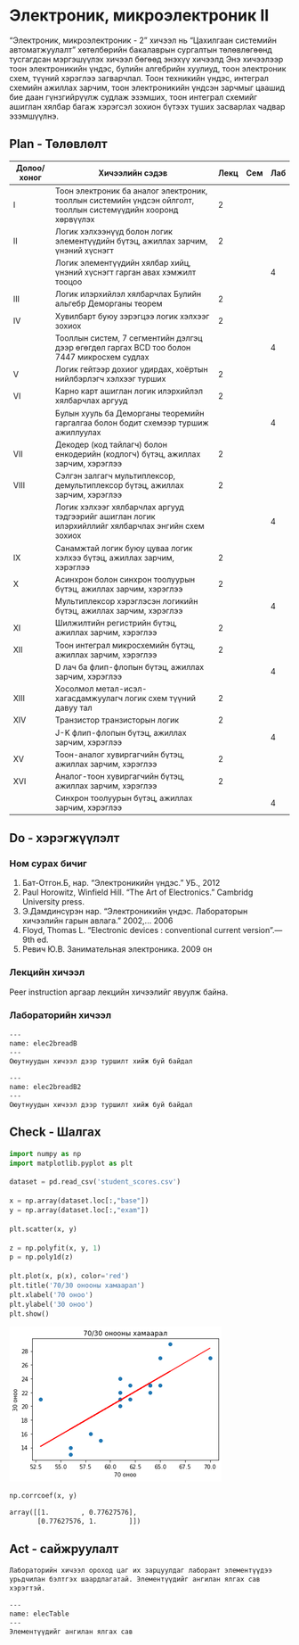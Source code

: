 # Электроник, микроэлектроник II

“Электроник, микроэлектроник - 2” хичээл нь “Цахилгаан системийн автоматжуулалт” хөтөлбөрийн бакалаврын сургалтын төлөвлөгөөнд тусгагдсан мэргэшүүлэх хичээл бөгөөд энэхүү хичээлд Энэ хичээлээр тоон электроникийн үндэс, булийн алгебрийн хуулиуд, тоон электроник схем, түүний хэрэглээ загварчлал. Тоон техникийн үндэс, интеграл схемийн ажиллах зарчим, тоон электроникийн үндсэн зарчмыг цаашид бие даан гүнзгийрүүлж судлаж эзэмших, тоон интеграл схемийг ашиглан хялбар багаж хэрэгсэл зохион бүтээх туших засварлах чадвар эзэмшүүлнэ. 

## Plan - Төлөвлөлт
| Долоо/ хоног | Хичээлийн сэдэв                                                                                                | Лекц | Сем  | Лаб |
|--------------|----------------------------------------------------------------------------------------------------------------|------|------|-----|
| I            | Тоон электроник ба аналог электроник, тооллын системийн үндсэн ойлголт, тооллын системүүдийн хооронд хөрвүүлэх | 2    |      |     |
| II           | Логик хэлхээнүүд болон логик элементүүдийн бүтэц, ажиллах зарчим, үнэний хүснэгт                               | 2    |      |     |
|              | Логик элементүүдийн хялбар хийц, үнэний хүснэгт гарган авах хэмжилт тооцоо                                     |      |      | 4   |
| III          | Логик илэрхийлэл хялбарчлах Булийн альгебр Деморганы теорем                                                    | 2    |      |     |
| IV           | Хувилбарт буюу зэрэгцээ логик хэлхээг зохиох                                                                   | 2    |      |     |
|              | Тооллын систем, 7 сегментийн дэлгэц дээр өгөгдөл гаргах BCD тоо болон 7447 микросхем судлах                    |      |      | 4   |
| V            | Логик гейтээр дохиог удирдах, хоёртын нийлбэрлэгч хэлхээг турших                                               | 2    |      |     |
| VI           | Карно карт ашиглан логик илэрхийлэл хялбарчлах аргууд                                                          | 2    |      |     |
|              | Булын хууль ба Деморганы теоремийн гаргалгаа болон бодит схемээр туршиж ажиллуулах                             |      |      | 4   |
| VII          | Декодер (код тайлагч) болон енкодерийн (кодлогч) бүтэц, ажиллах зарчим, хэрэглээ                               | 2    |      |     |
| VIII         | Сэлгэн залгагч мультиплексор, демультиплексор бүтэц, ажиллах зарчим, хэрэглээ                                  | 2    |      |     |
|              | Логик хэлхээг хялбарчлах аргууд тэдгээрийг ашиглан логик илэрхийллийг хялбарчлах энгийн схем зохиох            |      |      | 4   |
| IX           | Санамжтай логик буюу цуваа логик хэлхээ бүтэц, ажиллах зарчим, хэрэглээ                                        | 2    |      |     |
| X            | Асинхрон болон синхрон тоолуурын бүтэц, ажиллах зарчим, хэрэглээ                                               | 2    |      |     |
|              | Мультиплексор хэрэглэсэн логикийн бүтэц, ажиллах зарчим, хэрэглээ                                              |      |      | 4   |
| XI           | Шилжилтийн регистрийн бүтэц, ажиллах зарчим, хэрэглээ                                                          | 2    |      |     |
| XII          | Тоон интеграл микросхемийн бүтэц, ажиллах зарчим, хэрэглээ                                                     | 2    |      |     |
|              | D лач ба флип-флопын бүтэц, ажиллах зарчим, хэрэглээ                                                           |      |      | 4   |
| XIII         | Хосолмол метал-исэл-хагасдамжуулагч логик схем түүний давуу тал                                                | 2    |      |     |
| XIV          | Транзистор транзисторын логик                                                                                  | 2    |      |     |
|              | J-K флип-флопын бүтэц, ажиллах зарчим, хэрэглээ                                                                |      |      | 4   |
| XV           | Тоон-аналог хувиргагчийн бүтэц, ажиллах зарчим, хэрэглээ                                                       | 2    |      |     |
| XVI          | Аналог-тоон хувиргагчийн бүтэц, ажиллах зарчим, хэрэглээ                                                       | 2    |      |     |
|              | Синхрон тоолуурын бүтэц, ажиллах зарчим, хэрэглээ                                                              |      |      | 4   |
## Do - хэрэгжүүлэлт
### Ном сурах бичиг
1. Бат-Отгон.Б, нар. “Электроникийн үндэс.” УБ., 2012
2. Paul Horowitz, Winfield Hill. “The Art of Electronics.” Cambridg University press.
3. Э.Дамдинсүрэн нар. “Электроникийн үндэс. Лабораторын хичээлийн гарын авлага.” 2002,... 2006
4. Floyd, Thomas L. “Electronic devices : conventional current version”.— 9th ed.
5. Ревич Ю.В. Занимательная электроника. 2009 он 

### Лекцийн хичээл
Peer instruction аргаар лекцийн хичээлийг явуулж байна.
### Лабораторийн хичээл
```{figure} /elec2breadB.jpeg
---
name: elec2breadB
---
Оюутнуудын хичээл дээр туршилт хийж буй байдал
```

```{figure} /elec2breadB2.jpeg
---
name: elec2breadB2
---
Оюутнуудын хичээл дээр туршилт хийж буй байдал
```

## Check - Шалгах
```python
import numpy as np
import matplotlib.pyplot as plt

dataset = pd.read_csv('student_scores.csv')

x = np.array(dataset.loc[:,"base"])
y = np.array(dataset.loc[:,"exam"])

plt.scatter(x, y)

z = np.polyfit(x, y, 1)
p = np.poly1d(z)

plt.plot(x, p(x), color='red')
plt.title('70/30 онооны хамаарал')
plt.xlabel('70 оноо')
plt.ylabel('30 оноо')
plt.show()
```


    
![png](output_0_1.png)
    



```python
np.corrcoef(x, y)
```




    array([[1.        , 0.77627576],
           [0.77627576, 1.        ]])

## Act - сайжруулалт

```{Note}
Лабораторийн хичээл ороход цаг их зарцуулдаг лаборант элементүүдээ урьдчилан бэлтгэх шаардлагатай. Элементүүдийг ангилан ялгах сав хэрэгтэй. 
```

```{figure} elecTable.jpeg
---
name: elecTable
---
Элементүүдийг ангилан ялгах сав
```